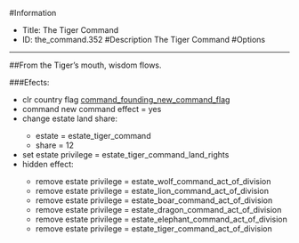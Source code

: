 #Information
 - Title: The Tiger Command
 - ID: the_command.352
#Description
The Tiger Command
#Options

___
##From the Tiger’s mouth, wisdom flows.

###Efects:<ul><li>clr country flag [command_founding_new_command_flag](../flags/command_founding_new_command_flag.md)</li><li>command new command effect = yes</li><li>change estate land share:</li><ul><li>estate = estate_tiger_command</li><li>share = 12</li></ul><li>set estate privilege = estate_tiger_command_land_rights</li><li>hidden effect:</li><ul><li>remove estate privilege = estate_wolf_command_act_of_division</li><li>remove estate privilege = estate_lion_command_act_of_division</li><li>remove estate privilege = estate_boar_command_act_of_division</li><li>remove estate privilege = estate_dragon_command_act_of_division</li><li>remove estate privilege = estate_elephant_command_act_of_division</li><li>remove estate privilege = estate_tiger_command_act_of_division</li></ul></ul>
